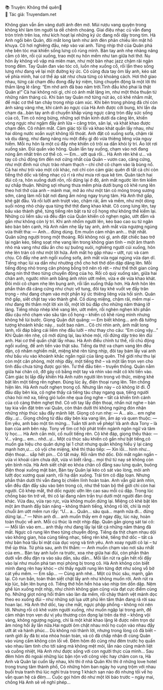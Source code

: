 📚 Truyện: Không thể quên🔞 
<br>
📖 Tác giả: Truyendam.net
<br></br>
Không gian vẫn ấm vàng dưới ánh đèn mờ. Mùi rượu vang quyện trong không khí làm tim người ta dễ chênh choáng. Giai điệu nhạc cũ vẫn đang tròn trình trên loa, như kích hoạt lại những ký ức đang nổi dậy trong tim.
Hà Anh ngồi bên Quân, đôi mắt long lanh như ánh đèn phản chiếu lên mặt hồ khuya. Cô hơi nghiêng đầu, nép vào vai anh. Từng nhịp thở của Quân phả nhẹ bên tóc mai khiến sống lưng cô rùng mình.
Bàn tay anh nhẹ nhàng nâng cằm cô lên, rồi cúi xuống, trao một nụ hôn mềm như tan giữa hơi thở. Nụ hôn ấy không vồ vập mà miên man, như một bản nhạc jazz chậm rãi ngân trong đêm. Tay Quân đan vào tóc cô, luồn nhẹ xuống cổ, rồi lần theo sống lưng như đang vẽ lại một đường ký ức.
Cô cũng đưa tay ôm lấy anh, kéo sát về phía mình, hai cơ thể áp sát như chưa từng có khoảng cách. Hơi thở giao nhau, từng cái chạm đều đong đầy kỷ niệm, từng chuyển động là một lời thì thầm lặng lẽ rằng: “Em nhớ anh đã bao năm trời.Tình đầu khó phai là thật Quân ạ!”
Cả hai không nói gì, chỉ có ánh mắt lặng im, như một thỏa thuận từ những năm tháng cũ. Khi bàn tay Quân mở từng nút áo, cô khẽ nhắm mắt, để mặc cơ thể tan chảy trong nhịp cảm xúc.
Khi bên trong phòng đã chỉ còn ánh sáng vàng nhẹ, khi cánh áo ngực của Hà Anh được cởi bung, khi lần da chạm da...bàn tay anh di chuyển khắp vùng ngực căng tròn đầy sức sống của cô, Tim cô nóng bừng, những sợi thần kinh dưới da căng lên, khiến vòng ngực như ngậm đầy ánh lửa – căng tròn, săn lại, và khát khao được chạm đến.
Cô nhắm mắt. Cảm giác tội lỗi và khao khát quấn lấy nhau, như hai dòng nước xoắn xuýt không lối thoát.
Anh đặt cô xuống sofa, chậm rãi và dịu dàng, như đang nâng niu một điều gì đó vừa thiêng liêng vừa nguy hiểm. Mỗi nụ hôn là một cú đẩy nhẹ khiến cô trôi xa dần khỏi lý trí.
Áo lót rơi xuống sàn. Đùi quấn vào hông. Quân lần tay xuống, chạm vào nơi đang nóng ẩm nhất trên cơ thể cô.
— Em... ướt quá rồi...
Hà Anh rên khẽ ư... và tay cô chủ động tìm đến nơi cứng nhất của Quân – vươn cao, căng cứng, như một đỉnh núi chực trào nham thạch – chỉ chờ cô chạm vào là bùng nổ. Cả hai như trôi vào một cõi khác, nơi chỉ còn cảm giác quên đi  tất cả chỉ còn tiếng thở dốc và tiếng nhạc cũ rỉ rả như mưa rơi qua kẽ tim.
Quân tách hai đùi cô ra, hôn xuống dưới rốn, rồi dừng lại ở đó, ánh mắt ngước lên tìm kiếm sự chấp thuận. Những sợi nhung thưa mềm phía dưới bụng cô khẽ rung lên theo hơi thở của anh – mảnh mai, mờ ảo như một tán cỏ mỏng trong sương sớm, càng làm nổi bật nơi đang ẩm nóng ngay trung tâm. Hà Anh thở gấp, khẽ gật đầu. Và rồi lưỡi anh trượt vào, chậm rãi, ấm và mềm, như một dòng suối nóng nhỏ chảy qua từng thớ thịt đang khao khát.
Cô cong lưng lên, tay bấu vào thành ghế, từng tiếng rên bật ra từ cổ họng như không thể kiềm lại. Những cú liếm sâu và đều đặn của Quân khiến cô nghẹn ngào, ướt đẫm và gần như không còn lý trí.
Khi anh nhổm người lên, kéo bao cao su từ ngăn kéo bàn bên cạnh, Hà Anh nắm nhẹ lấy tay anh, ánh mắt vừa ngượng ngùng vừa thiết tha:
— Anh... đừng dùng. Em muốn cảm nhận anh... thật nhất.
Quân sững người trong một thoáng. Rồi không nói gì, anh đặt chiếc bao trở lại ngăn kéo, tiếng soạt nhẹ vang lên trong không gian tĩnh – một âm thanh nhỏ mà vang như dấu ấn cho sự buông xuôi, nghiêng người cúi xuống, hôn nhẹ lên trán cô như một lời hứa. Ánh mắt họ gặp nhau – ướt, rực và cam chịu.
Cô đẩy nhẹ anh ngồi xuống sofa, ánh mắt vừa ngại ngùng vừa dạn dĩ. Tiếng nhạc lùi xa dần như nhường chỗ cho hơi thở dồn dập dâng lên. Mỗi tiếng động nhỏ trong căn phòng bỗng trở nên rõ rệt – như thể thời gian cũng đang nín thở theo từng chuyển động của họ. Rồi cô quỳ xuống sàn, giữa hai chân anh, ngước nhìn anh bằng ánh nhìn ướt mềm, vừa e dè vừa khao khát.
Đôi môi cô chạm nhẹ lên bụng anh, rồi lần xuống thấp hơn. Hà Anh hôn lên phần thân đã căng cứng như chực vỡ tung, đôi tay khẽ vuốt ve đầy trân trọng – như đang chạm vào một phần ký ức thiêng liêng vừa hồi sinh.
Quân thở gấp, siết chặt tay vào thành ghế. Cô dùng miệng, chậm rãi, mềm mại – như đang thì thầm một lời xin lỗi, một lời bù đắp cho những năm tháng lỡ làng. Tiếng nhóp nhép khẽ vang lên, ướt mềm, rồi nghèn nghẹn khi phần đầu cậu nhỏ chạm vào sâu tận cổ họng – khiến cô khẽ rùng mình nhưng không hề lùi bước.
Giọng Quân đứt quãng: — Em biết không… anh đã tưởng tượng khoảnh khắc này… suốt bao năm…
Cô chỉ nhìn anh, ánh mắt long lanh, rồi đáp bằng cái liếm nhẹ đầu lưỡi – như thay cho câu: “Em cũng vậy…”
Khi Quân rên nhẹ, cô mới dừng lại, lau khóe môi, rồi đứng dậy trèo lên đùi anh. Hai cơ thể quấn chặt lấy nhau. Hà Anh điều chỉnh tư thế, rồi chủ động ngồi xuống, để anh tiến vào thật sâu.
Tiếng da thịt va chạm vang lên đều đặn, cô nhắm nghiền mắt, miệng khẽ rên từng nhịp, đôi tay bám lấy vai anh như bấu víu vào khoảnh khắc ngắn ngủi của lãng quên.
Thế giới như thu lại còn một căn phòng, một nhịp đẩy, một tiếng thở – và một lần trọn vẹn cho tình đầu chưa từng được gọi tên.
Tư thế đầu tiên – truyền thống. Quân nằm giữa hai chân cô, đỡ gáy cô bằng một tay và nhìn vào mắt cô khi tiến vào. Cảm giác bị lấp đầy khiến Hà Anh rướn người lên trong vô thức, miệng khẽ bật lên một tiếng rên nghẹn.
Đúng lúc ấy, điện thoại rung lên. Tên chồng hiện lên.
Hà Anh nuốt nghẹn trong cổ. Nhưng lần này – cô không lờ đi. Ở đầu dây bên kia, cô nghe thấy cả tiếng tàu chạy ngang qua, tiếng người chào hỏi mờ xa, tiếng gió luồn nhẹ qua ống nghe – tất cả khiến tình cảnh của cô càng thêm nghẹt thở.
Cô với tay lấy điện thoại, nhấn nút nghe – bàn tay kia vẫn đặt trên vai Quân, còn thân dưới thì không ngừng đón nhận những nhịp thúc sâu đầy mãnh liệt. Giọng cô run nhẹ:
— A… alo… em nghe đây…ự...
Giọng chồng từ đầu dây bên kia vang lên, ấm áp và quen thuộc: — Em yêu, anh báo một tin mừng… Tuần tới anh về phép! Và anh đưa Tony – là bạn của anh bên này. Tony về tìm cơ hội phát triển ngành ngôn ngữ và tâm lý học....
Hà Anh cắn môi, cố nuốt tiếng rên. Cô khẽ đáp, giọng thều thào:
— V… vâng… em… nhớ…ự...
Một cú thúc sâu khiến cô gần như bật tiếng,cô muốn gia hiệu cho quân dựng lại 1 chút nhưng quân không hiểu ý lại càng mạnh hơn,ư.... cô vội che miệng, khẽ thì thào tiếp:
— Xin lỗi… hình như… điện thoại… sắp hết pin…
Cô tắt máy. Rồi nằm thở dốc. Đôi mắt ngân ngấn – vừa vì khoái cảm chưa dứt, vừa vì biết rằng… mọi thứ từ nay sẽ không còn yên bình nữa.
Hà Anh siết chặt eo khóa chân cố đằng sau lưng quân, buông điện thoại xuống mặt bàn, Bàn tay Quân lại kéo cô sát vào lòng, môi anh lướt dọc xương quai xanh, rồi hạ dần xuống.
Trái tim cô đập loạn. Nhưng phần thân dưới thì vẫn đang bị chiếm lĩnh hoàn toàn. Anh vẫn giữ ánh nhìn, vẫn đều đặn đẩy sâu vào bên trong cô, như thể toàn bộ thế giới chỉ còn hai người.
Cô khép mắt, thở dốc ngược ưỡn lên cao sau mỗi cú dập. Trong lúc chồng báo tin trở về, thì cô lại đang nằm trần trụi dưới một người đàn ông khác. Vừa đau, vừa rạo rực, vừa không muốn dừng lại.
Miệng cô khẽ bật lên một âm thanh đầy bản năng – không thành tiếng, không rõ lời, chỉ là một chuỗi âm ướt mềm run rẩy: “Ư… a… Quân… sâu quá… mạnh nữa đi… đừng dừng lại…”
— Nhìn anh đi… anh muốn thấy em ở ngay đây, lúc này, hoàn toàn thuộc về anh.
Mỗi cú thúc là một nhịp đập. Quân gằn giọng sát tai cô: — Mỗi lần vào em… anh thấy như đang lấy lại tất cả những năm tháng đã mất.
Ngực cô rung lên theo từng chuyển động. Tiếng da thịt chạm nhau dội vào không gian, hòa cùng tiếng nhạc, tiếng rên khẽ, tiếng thở dốc – tất cả như bản hoà tấu bí mật của dục vọng và tình yêu.
Anh xoay người cô lại – tư thế úp thìa. Từ phía sau, anh thì thầm: — Anh muốn chạm vào nơi sâu nhất của em…
Bàn tay anh luồn ra trước, xoa nhẹ giữa hai đùi, còn phần thân dưới vẫn đều đặn ra vào sâu dần, sâu dần...
Mỗi lần rút ra gần hết rồi đẩy vào lại như muốn phá tan mọi phòng bị trong cô. Hà Anh không còn biết mình đang rên hay khóc – chỉ thấy người rung lên từng đợt như sóng vỗ bờ cát yếu mềm.
— Em sắp… — Cùng anh nhé…
Một cú thúc sâu, mạnh, gằn lại. Cô run bắn, toàn thân siết chặt lấy anh như không muốn rời.
Anh rút ra kịp lúc, bắn lên bụng cô. Tiếng thở hổn hển hòa vào nhịp tim dồn dập. Nệm ghế lún xuống một nhịp, như chính không gian cũng vừa đạt cực điểm cùng họ. Những giọt nóng hổi thấm vào làn da mềm, rồi chảy thành vệt mảnh dọc theo eo xuống đùi – như những sợi lụa ướt phủ lên tấm thân đang rã rời sau hoan lạc. Hà Anh thở dốc, tay che mắt, ngực phập phồng – không nói nên lời. Nhưng rồi cô khẽ vươn người xuống, như muốn ngập lại trong anh, để cảm nhận trọn vẹn dư vị yêu thương còn đọng lại trên da thịt – không vội vàng, không ngượng ngùng, chỉ là một khát khao lặng lẽ được nếm trọn dư âm nóng hổi ấy lần nữa.Hai người ôm chặt nhau môi họ cuộn vào nhau đầy ướt át và hành phúc...
Dù không nói thành lời, nhưng trong lòng cô đã biết – ranh giới ấy đã bị xóa nhòa hoàn toàn, và cô đã chấp nhận đi cùng Quân vào vùng cấm không còn lối về.
Đêm hôm đó cũng như đêm trước họ quấn vào nhau làm tình cho tới sáng mà không mệt mỏi, lần nào cũng mãnh liệt và cuồng nhiệt, Hà Anh như được sống với con  người thực của mình...
Sau đêm hôm đó ngoài những lúc bận rộn với công việc hay chăm con ra, Hà Anh và Quân lại cuốn lấy nhau, khi thì ở nhà Quân Khi thì ở những love hotel trong trung tâm thành phố, Có những hôm ban ngày họ vụng trộm với nhau buổi trưa tranh thủ lúc nghỉ trưa trong 1 khách sạn nào đó nhưng tối về họ vẫn  quan hệ cả đêm....
Cuộc gọi hôm đó như một lời báo trước – ngày mai, chồng Hà Anh sẽ về nghỉ phép...

